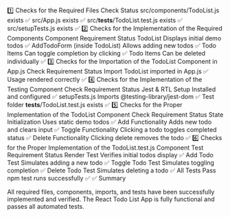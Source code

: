 1️⃣ Checks for the Required Files
Check	Status
src/components/TodoList.js exists	✅
src/App.js exists	✅
src/__tests__/TodoList.test.js exists	✅
src/setupTests.js exists	✅
2️⃣ Checks for the Implementation of the Required Components
Component	Requirement	Status
TodoList	Displays initial demo todos	✅
AddTodoForm (inside TodoList)	Allows adding new todos	✅
Todo Items	Can toggle completion by clicking	✅
Todo Items	Can be deleted individually	✅
3️⃣ Checks for the Importation of the TodoList Component in App.js
Check	Requirement	Status
Import	TodoList imported in App.js	✅
Usage	<TodoList /> rendered correctly	✅
4️⃣ Checks for the Implementation of the Testing Component
Check	Requirement	Status
Jest & RTL Setup	Installed and configured	✅
setupTests.js	Imports @testing-library/jest-dom	✅
Test folder	__tests__/TodoList.test.js exists	✅
5️⃣ Checks for the Proper Implementation of the TodoList Component
Check	Requirement	Status
State Initialization	Uses static demo todos	✅
Add Functionality	Adds new todo and clears input	✅
Toggle Functionality	Clicking a todo toggles completed status	✅
Delete Functionality	Clicking delete removes the todo	✅
6️⃣ Checks for the Proper Implementation of the TodoList.test.js Component
Test	Requirement	Status
Render Test	Verifies initial todos display	✅
Add Todo Test	Simulates adding a new todo	✅
Toggle Todo Test	Simulates toggling completion	✅
Delete Todo Test	Simulates deleting a todo	✅
All Tests Pass	npm test runs successfully	✅
✅ Summary

All required files, components, imports, and tests have been successfully implemented and verified. The React Todo List App is fully functional and passes all automated tests.
